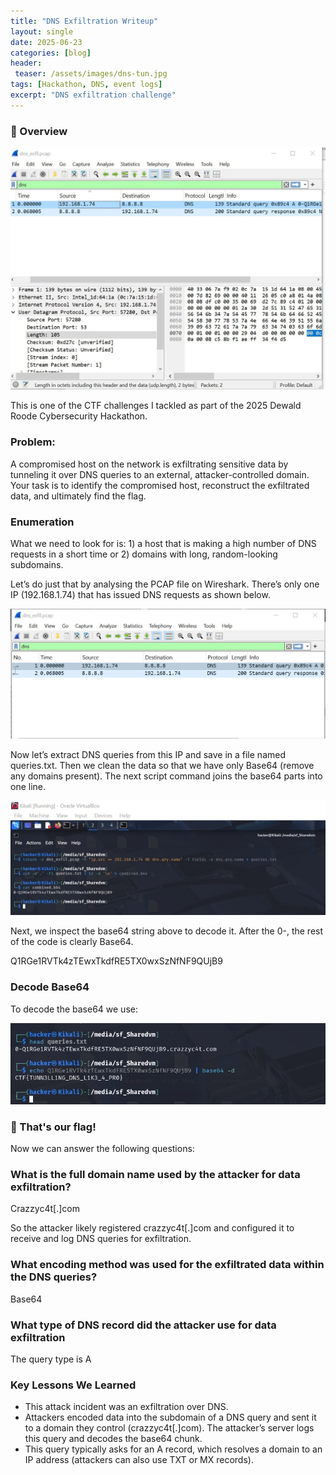 ```yaml
---
title: "DNS Exfiltration Writeup"
layout: single
date: 2025-06-23
categories: [blog]
header:
 teaser: /assets/images/dns-tun.jpg
tags: [Hackathon, DNS, event logs]
excerpt: "DNS exfiltration challenge"
---
```


### 🧠 Overview

![DNS](/assets/images/dns-tun.jpg)

This is one of the CTF challenges I tackled as part of the 2025 Dewald Roode Cybersecurity Hackathon. 

### Problem:

A compromised host on the network is exfiltrating sensitive data by tunneling it over DNS queries to an external, attacker-controlled domain. Your task is to identify the compromised host, reconstruct the exfiltrated data, and ultimately find the flag.

### Enumeration

What we need to look for is: 1) a host that is making a high number of DNS requests in a short time or 2) domains with long, random-looking subdomains. 

Let’s do just that by analysing the PCAP file on Wireshark. There’s only one IP (192.168.1.74) that has issued  DNS requests as shown below. 

<img src="/assets/images/wshark1.png" alt="Wireshark" style="max-width:100%;">

Now let’s extract DNS queries from this IP and save in a file named queries.txt. Then we clean the data so that we have only Base64 (remove any domains present). The next script command joins the base64 parts into one line.

<img src="/assets/images/base64d2.png" alt="Base64" style="max-width:100%;">

Next, we inspect the base64 string above to decode it. After the 0-, the rest of the code is clearly Base64. 

Q1RGe1RVTk4zTEwxTkdfRE5TX0wxSzNfNF9QUjB9

### Decode Base64

To decode the base64 we use: 

<img src="/assets/images/flag3.png" alt="DNS Traffic" style="max-width:100%;">

### 🎉 That's our flag!

Now we can answer the following questions:

### What is the full domain name used by the attacker for data exfiltration?
Crazzyc4t[.]com

So the attacker likely registered crazzyc4t[.]com and configured it to receive and log DNS queries for exfiltration. 

### What encoding method was used for the exfiltrated data within the DNS queries?
Base64

### What type of DNS record did the attacker use for data exfiltration
The query type is A

### Key Lessons We Learned
 - This attack incident was an exfiltration over DNS.
 - Attackers encoded data into the subdomain of a DNS query and sent it to a domain they control (crazzyc4t[.]com). The attacker’s server logs this query and decodes the base64 chunk.
 - This query typically asks for an A record, which resolves a domain to an IP address (attackers can also use TXT or MX records).
